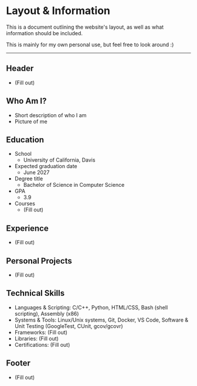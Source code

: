 # Layout & Information

This is a document outlining the website's layout, as well as what information should be included. 

This is mainly for my own personal use, but feel free to look around :)

---
## Header 
- (Fill out)

## Who Am I? 

- Short description of who I am 
- Picture of me 

## Education 

- School
  - University of California, Davis 
- Expected graduation date 
  - June 2027
- Degree title 
  - Bachelor of Science in Computer Science
- GPA 
  - 3.9
- Courses 
  - (Fill out)

## Experience 

- (Fill out)

## Personal Projects 

- (Fill out)

## Technical Skills

- Languages & Scripting: C/C++, Python, HTML/CSS, Bash (shell scripting), Assembly (x86)
- Systems & Tools: Linux/Unix systems, Git, Docker, VS Code, Software & Unit Testing (GoogleTest, CUnit, gcov/gcovr)
- Frameworks: (Fill out)
- Libraries: (Fill out)
- Certifications: (Fill out)

## Footer
- (Fill out)  